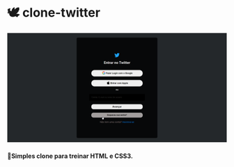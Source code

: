 # 🕊️ clone-twitter
<img src="./img/clone-twitter.png">

#### 📘Simples clone para treinar HTML e CSS3.
